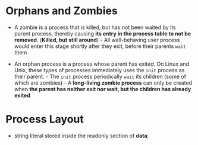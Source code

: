 # Orphans and Zombies

- A zombie is a process that is killed, but has not been waited by
  its parent process, thereby causing **its entry in the process table
  to not be removed**. (**Killed, but still around**) - All well-behaving user process would enter this stage shortly after
  they exit, before their parents `wait` them

- An orphan process is a process whose parent has exited. On Linux and Unix,
  these types of processes immediately uses the `init` process as their parent. - The `init` process periodically `wait` its children (some of which are
  zombies) - A **long-living zombie process** can only be created when **the parent
  has neither exit nor wait, but the children has already exited**

# Process Layout

- string literal stored inside the readonly section of **data**;
